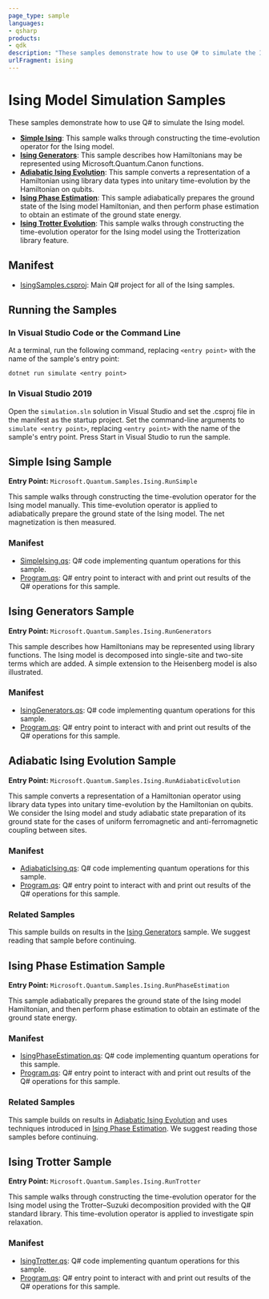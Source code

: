 ```yaml
---
page_type: sample
languages:
- qsharp
products:
- qdk
description: "These samples demonstrate how to use Q# to simulate the Ising model."
urlFragment: ising
---
```


# Ising Model Simulation Samples

These samples demonstrate how to use Q# to simulate the Ising model.

- **[Simple Ising](#simple-ising-sample)**: This sample walks through constructing the time-evolution operator for the Ising model.
- **[Ising Generators](#ising-generators-sample)**: This sample describes how Hamiltonians may be represented using Microsoft.Quantum.Canon functions.
- **[Adiabatic Ising Evolution](#adiabatic-ising-evolution-sample)**: This sample converts a representation of a Hamiltonian using library data types into unitary time-evolution by the Hamiltonian on qubits.
- **[Ising Phase Estimation](#ising-phase-estimation-sample)**: This sample adiabatically prepares the ground state of the Ising model Hamiltonian, and then perform phase estimation to obtain an estimate of the ground state energy.
- **[Ising Trotter Evolution](#ising-trotter-sample)**: This sample walks through constructing the time-evolution operator for the Ising model using the Trotterization library feature.

## Manifest

- [IsingSamples.csproj](./IsingSamples.csproj): Main Q# project for all of the Ising samples.

## Running the Samples

### In Visual Studio Code or the Command Line

At a terminal, run the following command, replacing `<entry point>` with the name of the sample's entry point:

```dotnetcli
dotnet run simulate <entry point>
```

### In Visual Studio 2019

Open the `simulation.sln` solution in Visual Studio and set the .csproj file in the manifest as the startup project.
Set the command-line arguments to `simulate <entry point>`, replacing `<entry point>` with the name of the sample's entry point.
Press Start in Visual Studio to run the sample.

## Simple Ising Sample

**Entry Point:** `Microsoft.Quantum.Samples.Ising.RunSimple`

This sample walks through constructing the time-evolution operator for the Ising model manually.
This time-evolution operator is applied to adiabatically prepare the ground state of the Ising model.
The net magnetization is then measured.

### Manifest

- [SimpleIsing.qs](./simple/SimpleIsing.qs): Q# code implementing quantum operations for this sample.
- [Program.qs](./simple/Program.qs): Q# entry point to interact with and print out results of the Q# operations for this sample.

## Ising Generators Sample

**Entry Point:** `Microsoft.Quantum.Samples.Ising.RunGenerators`

This sample describes how Hamiltonians may be represented using library functions.
The Ising model is decomposed into single-site and two-site terms which are added.
A simple extension to the Heisenberg model is also illustrated.

### Manifest

- [IsingGenerators.qs](./generators/IsingGenerators.qs): Q# code implementing quantum operations for this sample.
- [Program.qs](./generators/Program.cs): Q# entry point to interact with and print out results of the Q# operations for this sample.

## Adiabatic Ising Evolution Sample

**Entry Point:** `Microsoft.Quantum.Samples.Ising.RunAdiabaticEvolution`

This sample converts a representation of a Hamiltonian operator using library data types into unitary time-evolution by the Hamiltonian on qubits.
We consider the Ising model and study adiabatic state preparation of its ground state for the cases of uniform ferromagnetic and anti-ferromagnetic coupling between sites.

### Manifest

- [AdiabaticIsing.qs](./adiabatic/AdiabaticIsing.qs): Q# code implementing quantum operations for this sample.
- [Program.qs](./adiabatic/Program.qs): Q# entry point to interact with and print out results of the Q# operations for this sample.

### Related Samples

This sample builds on results in the [Ising Generators](#ising-generators-sample) sample.
We suggest reading that sample before continuing.

## Ising Phase Estimation Sample

**Entry Point:** `Microsoft.Quantum.Samples.Ising.RunPhaseEstimation`

This sample adiabatically prepares the ground state of the Ising model Hamiltonian, and then perform phase estimation to obtain an estimate of the ground state energy.

### Manifest

- [IsingPhaseEstimation.qs](./phase-estimation/IsingPhaseEstimation.qs): Q# code implementing quantum operations for this sample.
- [Program.qs](./phase-estimation/Program.qs): Q# entry point to interact with and print out results of the Q# operations for this sample.

### Related Samples

This sample builds on results in [Adiabatic Ising Evolution](#adiabatic-ising-evolution-sample) and uses techniques introduced in [Ising Phase Estimation](#ising-phase-estimation-sample).
We suggest reading those samples before continuing.

## Ising Trotter Sample

**Entry Point:** `Microsoft.Quantum.Samples.Ising.RunTrotter`

This sample walks through constructing the time-evolution operator for the Ising model using the Trotter–Suzuki decomposition provided with the Q# standard library.
This time-evolution operator is applied to investigate spin relaxation.

### Manifest

- [IsingTrotter.qs](./trotter-evolution/IsingTrotter.qs): Q# code implementing quantum operations for this sample.
- [Program.qs](./trotter-evolution/Program.qs): Q# entry point to interact with and print out results of the Q# operations for this sample.
